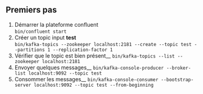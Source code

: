 ## Premiers pas

1. Démarrer la plateforme confluent  
`bin/confluent start`
2. Créer un topic input **test**  
`bin/kafka-topics --zookeeper localhost:2181 --create --topic test --partitions 1 --replication-factor 1`
3. Vérifier que le topic est bien présent__
`bin/kafka-topics --list --zookeeper localhost:2181`
4. Envoyer quelques messages__
`bin/kafka-console-producer --broker-list localhost:9092 --topic test`
5. Consommer les messages__
`bin/kafka-console-consumer --bootstrap-server localhost:9092 --topic test --from-beginning`
